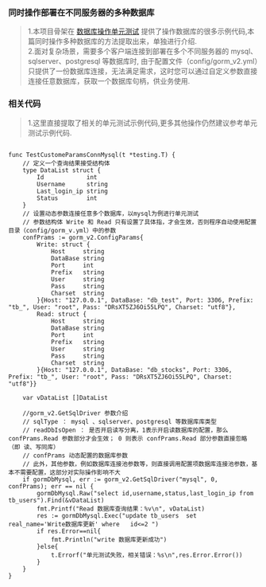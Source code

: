 ###    同时操作部署在不同服务器的多种数据库  
> 1.本项目骨架在 [数据库操作单元测试](../test/gormv2_test.go) 提供了操作数据库的很多示例代码,本篇同时操作多种数据库的方法提取出来，单独进行介绍.       
> 2.面对复杂场景，需要多个客户端连接到部署在多个不同服务器的 mysql、sqlserver、postgresql 等数据库时, 由于配置文件（config/gorm_v2.yml）只提供了一份数据库连接，无法满足需求，这时您可以通过自定义参数直接连接任意数据库，获取一个数据库句柄，供业务使用.  

    
###  相关代码   
>   1.这里直接提取了相关的单元测试示例代码,更多其他操作仍然建议参考单元测试示例代码.  
```code   

func TestCustomeParamsConnMysql(t *testing.T) {
	// 定义一个查询结果接受结构体
	type DataList struct {
		Id            int
		Username      string
		Last_login_ip string
		Status        int
	}
	// 设置动态参数连接任意多个数据库，以mysql为例进行单元测试
	// 参数结构体 Write 和 Read 只有设置了具体指，才会生效，否则程序自动使用配置目录（config/gorm_v.yml）中的参数
	confPrams := gorm_v2.ConfigParams{
		Write: struct {
			Host     string
			DataBase string
			Port     int
			Prefix   string
			User     string
			Pass     string
			Charset  string
		}{Host: "127.0.0.1", DataBase: "db_test", Port: 3306, Prefix: "tb_", User: "root", Pass: "DRsXT5ZJ6Oi55LPQ", Charset: "utf8"},
		Read: struct {
			Host     string
			DataBase string
			Port     int
			Prefix   string
			User     string
			Pass     string
			Charset  string
		}{Host: "127.0.0.1", DataBase: "db_stocks", Port: 3306, Prefix: "tb_", User: "root", Pass: "DRsXT5ZJ6Oi55LPQ", Charset: "utf8"}}

	var vDataList []DataList

	//gorm_v2.GetSqlDriver 参数介绍
	// sqlType ： mysql 、sqlserver、postgresql 等数据库库类型
	// readDbIsOpen ： 是否开启读写分离，1表示开启读数据库的配置，那么 confPrams.Read 参数部分才会生效； 0 则表示 confPrams.Read 部分参数直接忽略（即 读、写同库）
	// confPrams 动态配置的数据库参数
	// 此外，其他参数，例如数据库连接池参数等，则直接调用配置项数据库连接池参数，基本不需要配置，这部分对实际操作影响不大
	if gormDbMysql, err := gorm_v2.GetSqlDriver("mysql", 0, confPrams); err == nil {
		gormDbMysql.Raw("select id,username,status,last_login_ip from tb_users").Find(&vDataList)
		fmt.Printf("Read 数据库查询结果：%v\n", vDataList)
		res := gormDbMysql.Exec("update tb_users  set  real_name='Write数据库更新' where   id<=2 ")
		if res.Error==nil{
			fmt.Println("write 数据库更新成功")
		}else{
			t.Errorf("单元测试失败，相关错误：%s\n",res.Error.Error())
		}
	}
}

```